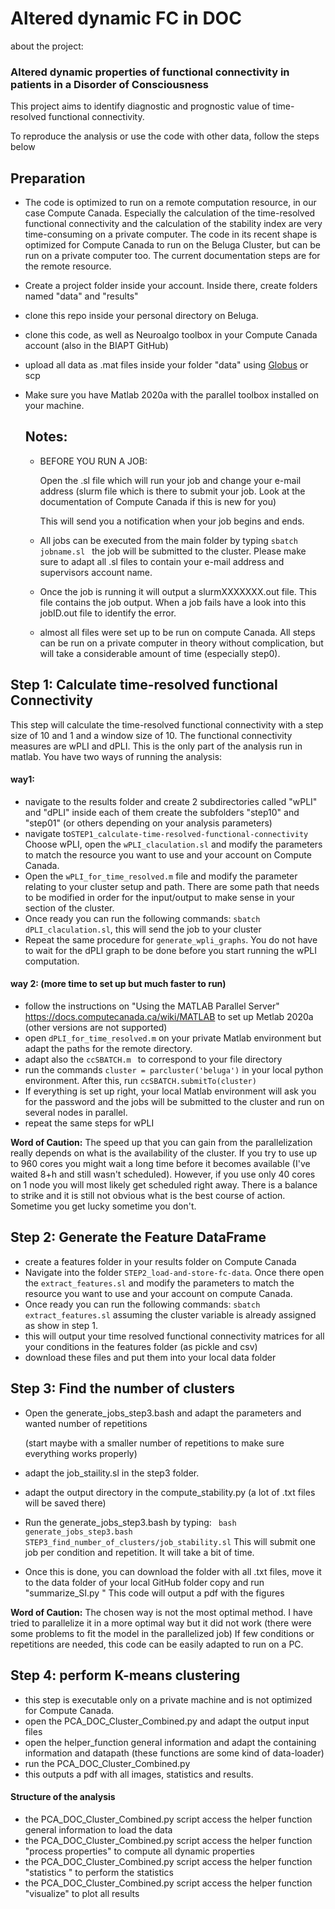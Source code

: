 # Altered dynamic FC in DOC
about the project: 
### Altered dynamic properties of functional connectivity in patients in a Disorder of Consciousness 
This project aims to identify diagnostic and prognostic value of time-resolved functional connectivity. 

To reproduce the analysis or use the code with other data, follow the steps below

## Preparation 
- The code is optimized to run on a remote computation resource, in our case Compute Canada. Especially the calculation of the time-resolved functional connectivity and the calculation of the stability index are very time-consuming on a private computer. The code in its recent shape is optimized for Compute Canada to run on the Beluga Cluster, but can be run on a private computer too. The current documentation steps are for the remote resource. 

- Create a project folder inside your account. Inside there, create folders named "data" and "results"

- clone this repo inside your personal directory on Beluga. 

- clone this code, as well as Neuroalgo toolbox in your Compute Canada account (also in the BIAPT GitHub)

- upload all data as .mat files inside your folder "data" using [Globus](https://globus.computecanada.ca/) or scp

- Make sure you have Matlab 2020a with the parallel toolbox installed on your machine. 

  ## Notes:

  - BEFORE YOU RUN A JOB: 

    Open the .sl file which will run your job and change your e-mail address (slurm file which is there to submit your job. Look at the documentation of Compute Canada if this is new for you) 

    This will send you a notification when your job begins and ends. 

  - All jobs can be executed from the main folder by typing  `sbatch jobname.sl `  the job will be submitted to the cluster. Please make sure to adapt all .sl files to contain your e-mail address and supervisors account name. 

  - Once the job is running it will output a slurmXXXXXXX.out file. This file contains the job output. When a job fails have a look into this jobID.out file to identify the error.   

  - almost all files were set up to be run on compute Canada. All steps can be run on a private computer in theory without complication, but will take a considerable amount of time (especially step0). 

## Step 1: Calculate time-resolved functional Connectivity

This step will calculate the time-resolved functional connectivity with a step size of 10 and 1 and a window size of 10. The functional connectivity measures are wPLI and dPLI. This is the only part of the analysis run in matlab. You have two ways of running the analysis:  

#### way1:  

- navigate to the results folder and create 2 subdirectories called "wPLI" and "dPLI" inside each of them create the subfolders "step10" and "step01"  (or others depending on your analysis parameters)
- navigate to`STEP1_calculate-time-resolved-functional-connectivity ` Choose wPLI, open the `wPLI_claculation.sl` and modify the parameters to match the resource you want to use and your account on Compute Canada.
- Open the `wPLI_for_time_resolved.m` file and modify the parameter relating to your cluster setup and path. There are some path that needs to be modified in order for the input/output to make sense in your section of the cluster. 
- Once ready you can run the following commands: `sbatch  dPLI_claculation.sl`, this will send the job to your cluster
- Repeat the same procedure for `generate_wpli_graphs`. You do not have to wait for the dPLI graph to be done before you start running the wPLI computation.

#### way 2: (more time to set up but much faster to run) 

- follow the instructions on "Using the MATLAB Parallel Server" https://docs.computecanada.ca/wiki/MATLAB to set up Metlab 2020a (other versions are not supported) 
- open  `dPLI_for_time_resolved.m` on your private Matlab environment but adapt the paths for the remote directory.  
- adapt also the `ccSBATCH.m `  to correspond to your file directory
- run the commands `cluster = parcluster('beluga')` in your local python environment. After this, run `ccSBATCH.submitTo(cluster)`
- If everything is set up right, your local Matlab environment will ask you for the password and the jobs will be submitted to the cluster and run on several nodes in parallel. 
- repeat the same steps for wPLI

**Word of Caution:** The speed up that you can gain from the parallelization really depends on what is the availability of the cluster. If you try to use up to 960 cores you might wait a long time before it becomes available (I've waited 8+h and still wasn't scheduled). However, if you use only 40 cores on 1 node you will most likely get scheduled right away. There is a balance to strike and it is still not obvious what is the best course of action. Sometime you get lucky sometime you don't.



## Step 2: Generate the Feature DataFrame
- create a features folder in your results folder on Compute Canada
- Navigate into the folder `STEP2_load-and-store-fc-data`. Once there open the `extract_features.sl` and modify the parameters to match the resource you want to use and your account on compute Canada. 
- Once ready you can run the following commands: `sbatch extract_features.sl` assuming the cluster variable is already assigned as show in step 1.
- this will output your time resolved functional connectivity matrices for all your conditions in the features folder (as pickle and csv)
- download these files and put them into your local data folder



## Step 3: Find the number of clusters

- Open the generate_jobs_step3.bash and adapt the parameters and wanted number of repetitions

  (start maybe with a smaller number of repetitions to make sure everything works properly)

- adapt the job_staility.sl in the step3 folder. 

- adapt the output directory in the compute_stability.py (a lot of .txt files will be saved there)

- Run the generate_jobs_step3.bash by typing: ` bash generate_jobs_step3.bash STEP3_find_number_of_clusters/job_stability.sl` This will submit one job per condition and repetition. It will take a bit of time. 

- Once this is done, you can download the folder with all .txt files, move it to the data folder of your local GitHub folder copy and run "summarize_SI.py " This code will output a pdf with the figures

**Word of Caution:** The chosen way is not the most optimal method. I have tried to parallelize it in a more optimal way but it did not work (there were some problems to fit the model in the parallelized job) If few conditions or repetitions are needed, this code can be easily adapted to run on a PC.  



## Step 4: perform K-means clustering

- this step is executable only on a private machine and is not optimized for Compute Canada. 
- open the PCA_DOC_Cluster_Combined.py and adapt the output input files 
- open the helper_function general information and adapt the containing information and datapath (these functions are some kind of data-loader)
- run the PCA_DOC_Cluster_Combined.py 
- this outputs a pdf with all images, statistics and results. 

 

#### Structure of the analysis 

- the PCA_DOC_Cluster_Combined.py script access the helper function  general information to load the data
- the PCA_DOC_Cluster_Combined.py script access the helper function  "process properties" to compute all dynamic properties 
- the PCA_DOC_Cluster_Combined.py script access the helper function  "statistics " to perform the statistics
- the PCA_DOC_Cluster_Combined.py script access the helper function  "visualize" to plot all results